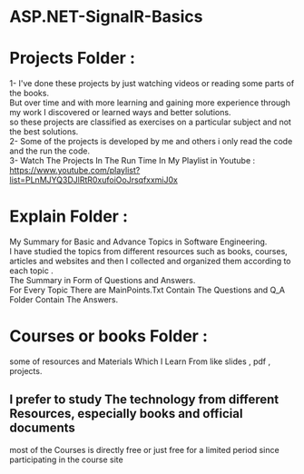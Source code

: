 # ASP.NET-SignalR-Basics
# Projects Folder :
1- I've done these projects by just watching videos or reading some parts of the books. <br/>
But over time and with more learning and gaining more experience through my work I discovered or learned ways and better solutions. <br/>
so these projects are classified as exercises on a particular subject and not the best solutions.<br/>
2- Some of the projects is developed by me and others i only read the code and the run the code.<br/>
3- Watch The Projects In The Run Time In My Playlist in Youtube : <br/>
https://www.youtube.com/playlist?list=PLnMJYQ3DJlRtR0xufoiOoJrsqfxxmiJ0x
# Explain Folder :
My Summary for Basic and Advance Topics in Software Engineering.<br/>
I have studied the topics from different resources such as books, courses, articles and websites and then I collected and organized them according to each topic . <br/>
The Summary in Form of Questions and Answers.<br/>
For Every Topic There are MainPoints.Txt Contain The Questions and Q_A Folder Contain The Answers.<br/>
# Courses or books Folder :
some of resources and Materials Which I Learn From like slides , pdf , projects. <br/>
## I prefer to study The technology from different Resources, especially books and official documents
most of the Courses is directly free or just free for a limited period since participating in the course site <br/>
